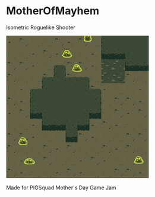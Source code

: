 # MotherOfMayhem
Isometric Roguelike Shooter

![](assets/sworcery/area1_mock.png)

Made for PIGSquad Mother's Day Game Jam
